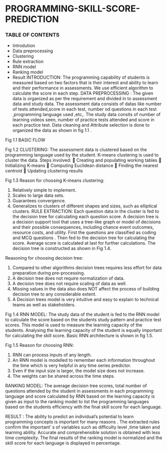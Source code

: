 # PROGRAMMING-SKILL-SCORE-PREDICTION
### TABLE OF CONTENTS ###
*	Introdution
*	Data preprocessing
*	Clustering
*	Rule extraction
*	RNN model
*	Ranking model
*	Result
INTRODUCTION:
         The programming capability of students is measured based on two factors that is their interest and ability to learn and their performance in assessments. We use  efficient algorithm to calculate the score in each step.
DATA PREPROCESSING :
          The given data is organized as per the requirement and  divided in to assessment data and study data. The assessment data consists of datas like number of tests attended,score in each test, number od questions in each test ,programming language used ,etc,. The study data consits of number of learning videos seen, number of practice tests attended and score in each practice test. Data cleaning and Attribute selection is done to organized the data as shown in fig 1.1 .
 
Fig 1.1
BASIC FLOW 
 
Fig 1.2
CLUSTERING:
           The assessment data is clustered  based on the programming language used by the student. K-means clustering is used to cluster the data. 
Steps involved:
	Creating and populating working tables
	Initializing K-means
	Computing Euclidean distance
	Finding the nearest centroid
	Updating clustering results
 
Fig 1.3
Reason for choosing K-means clustering:
1.	Relatively simple to implement.
2.	Scales to large data sets.
3.	Guarantees convergence.
4.	Generalizes to clusters of different shapes and sizes, such as elliptical clusters.
RULE EXTRACTION:
           Each question data in the cluster is fed to the decision tree for calculating each question score. A decision tree is a decision support tool that uses a tree-like graph or model of decisions and their possible consequences, including chance event outcomes, resource costs, and utility. First the questions are classified as coding and MCQ questions . Then fed to the decision tree for calculating the score. Average score is calculated at last for further calculations. The decision tree is constructed as shown in Fig 1.4.

Reasoning for choosing decision tree:
1.	Compared to other algorithms decision trees requires less effort for data preparation during pre-processing.
2.	A decision tree does not require normalization of data.
3.	A decision tree does not require scaling of data as well.
4.	Missing values in the data also does NOT affect the process of building decision tree to any considerable extent.
5.	A Decision trees model is very intuitive and easy to explain to technical teams as well as stakeholders.

 
Fig 1.4
RNN MODEL:
          The study data of the student is fed to the RNN model to calculate the score based on the students study pattern and practice test scores. This model is used to measure the learning capacity of the students. Analysing the learning capacity of the student is equally important for calculating the skill score. Basic RNN architecture is shown in fig 1.5.
 
Fig 1.5
Reason for choosing RNN:
1.	RNN can process inputs of any length.
2.	An RNN model is modelled to remember each information throughout the time which is very helpful in any time series predictor.
3.	Even if the input size is larger, the model size does not increase.
4.	The weights can be shared across the time steps.

RANKING MODEL:
         The average decision tree scores, total number of questions attended by the student in assessments in each programming language and score calculated by RNN based on the learning capacity is given as input to the ranking model to list the programming languages based on the students efficiency with the final skill score for each language.

RESULT :
        The ability to predict an individual’s potential to learn programming concepts is important for many reasons . The extracted rules confirm the important’ s of variables such as difficulty level ,time taken and learning ability. Accurate and comprehensible solution is obtained with less time complexity. The final results of the ranking model is normalized and the skill score for each language is displayed in percentage.


